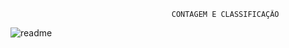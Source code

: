                                         CONTAGEM E CLASSIFICAÇÃO 


![readme](https://user-images.githubusercontent.com/89541042/135363863-90ba137f-e4a0-4114-a417-db43c5137052.png)
